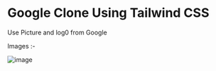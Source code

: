 # Google Clone Using Tailwind CSS 

Use Picture and log0 from Google 

Images :- 

![image](https://github.com/user-attachments/assets/4a842461-90cf-4745-aac4-8d221d84f45c)

